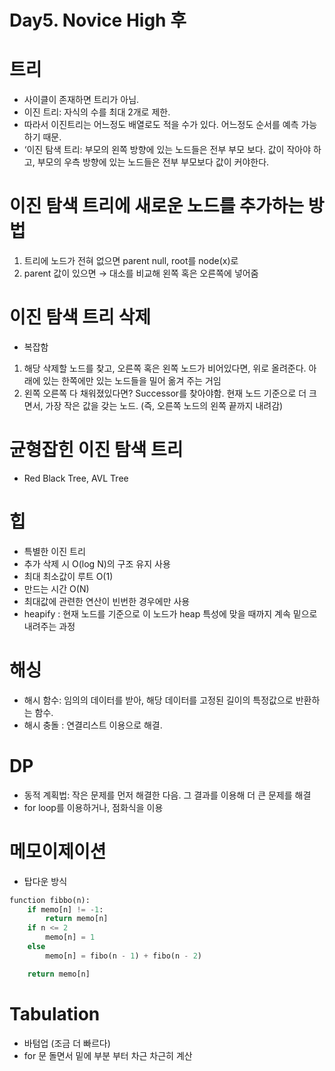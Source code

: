 # Day5. Novice High 후

# 트리

- 사이클이 존재하면 트리가 아님.
- 이진 트리: 자식의 수를 최대 2개로 제한.
- 따라서 이진트리는 어느정도 배열로도 적을 수가 있다. 어느정도 순서를 예측 가능하기 때문.
- ‘이진 탐색 트리: 부모의 왼쪽 방향에 있는 노드들은 전부 부모 보다. 값이 작아야 하고, 부모의 우측 방향에 있는 노드들은 전부 부모보다 값이 커야한다.

# 이진 탐색 트리에 새로운 노드를 추가하는 방법

1. 트리에 노드가 전혀 없으면
   parent null, root를 node(x)로
2. parent 값이 있으면
   → 대소를 비교해 왼쪽 혹은 오른쪽에 넣어줌

# 이진 탐색 트리 삭제

- 복잡함

1. 해당 삭제할 노드를 찾고, 오른쪽 혹은 왼쪽 노드가 비어있다면, 위로 올려준다. 아래에 있는 한쪽에만 있는 노드들을 밀어 옮겨 주는 거임
2. 왼쪽 오른쪽 다 채워졌있다면?
   Successor를 찾아야함.
   현재 노드 기준으로 더 크면서, 가장 작은 값을 갖는 노드. (즉, 오른쪽 노드의 왼쪽 끝까지 내려감)

# 균형잡힌 이진 탐색 트리

- Red Black Tree, AVL Tree

# 힙

- 특별한 이진 트리
- 추가 삭제 시 O(log N)의 구조 유지 사용
- 최대 최소값이 루트 O(1)
- 만드는 시간 O(N)
- 최대값에 관련한 연산이 빈번한 경우에만 사용
- heapify : 현재 노드를 기준으로 이 노드가 heap 특성에 맞을 때까지 계속 밑으로 내려주는 과정

# 해싱

- 해시 함수: 임의의 데이터를 받아, 해당 데이터를 고정된 길이의 특정값으로 반환하는 함수.
- 해시 충돌 : 연결리스트 이용으로 해결.

# DP

- 동적 계획법: 작은 문제를 먼저 해결한 다음. 그 결과를 이용해 더 큰 문제를 해결
- for loop를 이용하거나, 점화식을 이용

# 메모이제이션

- 탑다운 방식

```python
function fibbo(n):
	if memo[n] != -1:
		return memo[n]
	if n <= 2
		memo[n] = 1
	else
		memo[n] = fibo(n - 1) + fibo(n - 2)

	return memo[n]
```

# Tabulation

- 바텀업 (조금 더 빠르다)
- for 문 돌면서 밑에 부분 부터 차근 차근히 계산
